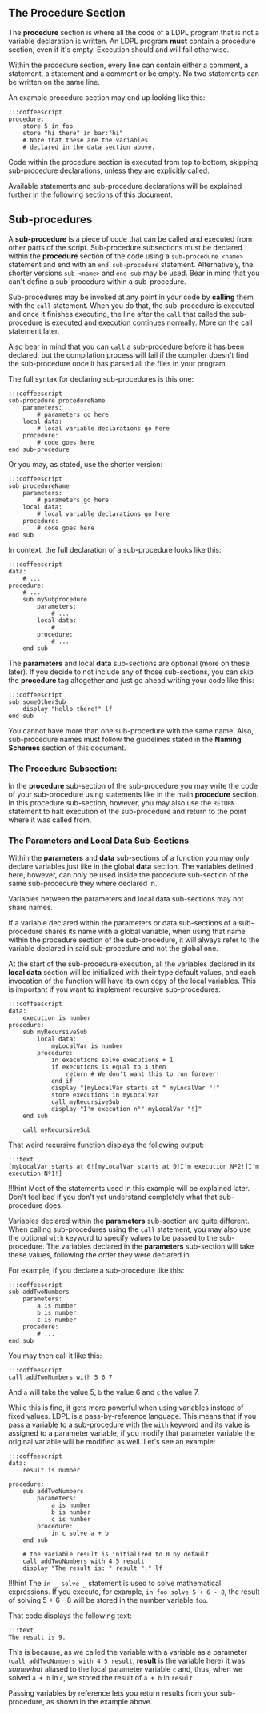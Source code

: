 ## The Procedure Section

The **procedure** section is where all the code of a LDPL program that is not a
variable declaration is written. An LDPL program **must** contain a procedure
section, even if it's empty. Execution should and will fail otherwise.

Within the procedure section, every line can contain either a comment,
a statement, a statement and a comment or be empty. No two statements can be
written on the same line.

An example procedure section may end up looking like this:

    :::coffeescript
    procedure:
        store 5 in foo
        store "hi there" in bar:"hi"
        # Note that these are the variables
        # declared in the data section above.

Code within the procedure section is executed from top to bottom,
skipping sub-procedure declarations, unless they are explicitly called.

Available statements and sub-procedure declarations will be explained further
in the following sections of this document.

## Sub-procedures
A **sub-procedure** is a piece of code that can be called and executed from other
parts of the script. Sub-procedure subsections must be declared within the
**procedure** section of the code using a `sub-procedure <name>` statement and
end with an `end sub-procedure` statement. Alternatively, the shorter versions
`sub <name>` and `end sub` may be used. Bear in mind that you can't define a
sub-procedure within a sub-procedure. 

Sub-procedures may be invoked at any point in your code by **calling** them with
the `call` statement. When you do that, the sub-procedure is executed and once
it finishes executing, the line after the `call` that called the sub-procedure
is executed and execution continues normally. More on the call statement later.

Also bear in mind that you can `call` a
sub-procedure before it has been declared, but the compilation process will
fail if the compiler doesn't find the sub-procedure once it has parsed all the
files in your program.

The full syntax for declaring sub-procedures is this one:

    :::coffeescript
    sub-procedure procedureName
        parameters:
            # parameters go here
        local data:
            # local variable declarations go here
        procedure:
            # code goes here
    end sub-procedure
    
Or you may, as stated, use the shorter version:

    :::coffeescript
    sub procedureName
        parameters:
            # parameters go here
        local data:
            # local variable declarations go here
        procedure:
            # code goes here
    end sub
    
In context, the full declaration of a sub-procedure looks like this:

    :::coffeescript
    data:
        # ...
    procedure:
        # ...
        sub mySubprocedure
            parameters:
                # ...
            local data:
                # ...
            procedure:
                # ...
        end sub

The **parameters** and local **data** sub-sections are optional (more on these
later). If you decide to not include any of those sub-sections, you can skip
the **procedure** tag altogether and just go ahead writing your code like this:

    :::coffeescript
    sub someOtherSub
        display "Hello there!" lf
    end sub

You cannot have more than one sub-procedure with the same name. Also,
sub-procedure names must follow the guidelines stated in the **Naming Schemes**
section of this document.

### The Procedure Subsection:

In the **procedure** sub-section of the sub-procedure you may write the code
of your sub-procedure using statements like in the main **procedure** section.
In this procedure sub-section, however, you may also use the `RETURN` statement
to halt execution of the sub-procedure and return to the point where it was
called from.

### The Parameters and Local Data Sub-Sections

Within the **parameters** and **data** sub-sections of a function you may only
declare variables just like in the global **data** section. The variables
defined here, however, can only be used inside the procedure sub-section of the
same sub-procedure they where declared in.

Variables between the parameters and local data sub-sections may not share
names.

If a variable declared within the parameters or data sub-sections of
a sub-procedure shares its name with a global variable, when using that name 
within the procedure section of the sub-procedure, it will always refer to the
variable declared in said sub-procedure and not the global one.

At the start of the sub-procedure execution, all the variables declared in its
**local data** section will be initialized with their type default values, and
each invocation of the function will have its own copy of the local variables.
This is important if you want to implement recursive sub-procedures:

    :::coffeescript
    data:
        execution is number
    procedure:
        sub myRecursiveSub
            local data:
                myLocalVar is number
            procedure:
                in executions solve executions + 1
                if executions is equal to 3 then
                    return # We don't want this to run forever!
                end if
                display "[myLocalVar starts at " myLocalVar "!"
                store executions in myLocalVar
                call myRecursiveSub
                display "I'm execution n°" myLocalVar "!]"
        end sub
        
        call myRecursiveSub
        
That weird recursive function displays the following output:

    :::text
    [myLocalVar starts at 0![myLocalVar starts at 0!I'm execution Nº2!]I'm execution Nº1!]
    
!!!hint
    Most of the statements used in this example will be explained later.
    Don't feel bad if you don't yet understand completely what that sub-procedure
    does.

Variables declared within the **parameters** sub-section are quite different.
When calling sub-procedures using the `call` statement, you may also use the
optional `with` keyword to specify values to be passed to the sub-procedure.
The variables declared in the **parameters** sub-section will take these values,
following the order they were declared in.

For example, if you declare a sub-procedure like this:

    :::coffeescript
    sub addTwoNumbers
        parameters:
            a is number
            b is number
            c is number
        procedure:
            # ...
    end sub
    
You may then call it like this:

    :::coffeescript
    call addTwoNumbers with 5 6 7
    
And `a` will take the value 5, `b` the value 6 and `c` the value 7.

While this is fine, it gets more powerful when using variables instead of
fixed values. LDPL is a pass-by-reference language. This means that if you
pass a variable to a sub-procedure with the `with` keyword and its value is
assigned to a parameter variable, if you modify that parameter variable the
original variable will be modified as well. Let's see an example:

    :::coffeescript
    data:
        result is number
    
    procedure:
        sub addTwoNumbers
            parameters:
                a is number
                b is number
                c is number
            procedure:
                in c solve a + b
        end sub

        # the variable result is initialized to 0 by default
        call addTwoNumbers with 4 5 result
        display "The result is: " result "." lf
        
!!!hint
    The `in _ solve _` statement is used to solve mathematical expressions.
    If you execute, for example, `in foo solve 5 + 6 - 8`, the result of solving
    5 + 6 - 8 will be stored in the number variable `foo`.
        
        
That code displays the following text:

    :::text
    The result is 9.
    
This is because, as we called the variable with a variable as a parameter
(`call addTwoNumbers with 4 5 result`, **result** is the variable here) it was
*somewhat* aliased to the local parameter variable `c` and, thus, when we
solved `a + b` in `c`, we stored the result of `a + b` in `result`.

Passing variables by reference lets you return results from your sub-procedure,
as shown in the example above.